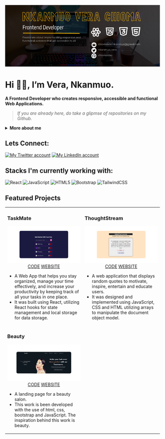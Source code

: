 <img src="https://github.com/chiomavera/chiomavera/blob/main/Clean%20Work%20Place%20LinkedIn%20Banner%20(1000%20%C3%97%20396%20px)%20(900%20%C3%97%20300%20px)%20(1000%20%C3%97%20396%20px).png" width="1000" alt="TaskMate Screenshoot"/>

# Hi 👋🏼, I’m Vera, Nkanmuo.
**A Frontend Developer who creates responsive, accessible and functional Web Applications.**

> *If you are already here, do take a glipmse of repositories on my Github.*

<details>
    <summary><b>More about me</b></summary>
    
I am passionate about creating interactive and engaging web experiences that are both responsive and accessible. Skilled in turning design concepts into workable solutions, I specialize in front-end development focusing on React. 

As a recent graduate with a Bachelor of Science in Computer Science, I possess a strong foundation in programming concepts and practical software development skills. During my Student Industrial Work Experience ( SIWES) training at Octofi Limited, I gained hands-on experience in web development, including developing a responsive website with structured data markup and optimized metadata, as well as using Git for code management to increase collaboration efficiency and reducing code conflicts.

In addition, I have created two web applications, TaskMate and ThoughtStream, using React.js, JavaScript, HTML, and CSS. Through these projects, I have honed my skills in front-end development, user interface design, and web optimization techniques, achieving high user satisfaction ratings and positive feedback.

Outside of my technical skills, I collaborated with other executives as Chief of Staff for NACOS (National Association of Computer Science Students) at Nnamdi Azikiwe University. Together, we organized NACOS Boot-camp 2021 and trained 20+ students in Back-end & Front-end Development, Block Chain, and Cloud Computing. Our efforts resulted in a 90% satisfaction rating from attendees in post-event surveys.

My goals include investigating and resolving issues, as well as designing solutions that align with best practices and industry standards. I aim to build applications that are not only scalable and efficient but ones that provide a seamless user experience.

Looking to use knowledge from my coursework and experience to bring value to an organization with a well-built team and a great sense of community.

My stacks include React.js, JavaScript, CSS3, Bootstrap, Tailwind, and HTML5.
</details>

## Lets Connect:
<a href="https://twitter.com/nkanmuo_vera" target="_blank"><img src="https://github.com/chiomavera/images/blob/main/icons8-twitter.svg" alt="My Tiwitter account"/></a>
<a href="https://www.linkedin.com/in/chioma-vera-nkanmuo/" target="_blank"><img src="https://github.com/chiomavera/images/blob/main/icons8-linkedin-circled.svg" alt="My LinkedIn account"/></a>
 
 ## Stacks I'm currently working with:
 ![React](https://img.shields.io/badge/react-%2320232a.svg?style=for-the-badge&logo=react&logoColor=%2361DAFB)
 ![JavaScript](https://img.shields.io/badge/javascript-%23323330.svg?style=for-the-badge&logo=javascript&logoColor=%23F7DF1E)
 ![HTML5](https://img.shields.io/badge/html5-%23E34F26.svg?style=for-the-badge&logo=html5&logoColor=white)
 ![Bootstrap](https://img.shields.io/badge/bootstrap-%23563D7C.svg?style=for-the-badge&logo=bootstrap&logoColor=white)
 ![TailwindCSS](https://img.shields.io/badge/tailwindcss-%2338B2AC.svg?style=for-the-badge&logo=tailwind-css&logoColor=white)
 
## Featured Projects
<table>
    <tr>
      <td width="50%">
       <h3>TaskMate</h3>
       <div align="center">
        <img src="https://github.com/chiomavera/chiomavera/blob/main/TaskMate.png" width="700" alt="TaskMate Screenshoot"/>    
           <a href="https://github.com/chiomavera/TaskMate" alt="TaskMate's repo">CODE</a>
            <a href="https://taskmatebyvera-gnome-895670.netlify.app/" alt="TaskMate's website">WEBSITE</a
        </div>
         <div align="left">
           <ul>
            <li>
              A Web App that helps you stay organized, manage your time effectively, and increase your productivity by keeping track of all your tasks in one place.
            </li>
            <li>
             It was built using React, utilizing React hooks for state management and local storage for data storage.
            </li>
        </ul>
         </div>
      </td>
      <td width="50%">
        <h3>ThoughtStream</h3>
        <div align="center">
          <img src="https://github.com/chiomavera/chiomavera/blob/main/ThoughtStream.png" width="700" alt="ThoughtStream Screenshoot"/>
           <a href="https://github.com/chiomavera/ThoughtStream" alt="ThoughtStream repo">CODE</a>
           <a href="https://github.com/chiomavera/ThoughtStream" alt="ThoughtStream website">WEBSITE</a>
         </div>
        <div align="left">
          <ul>
            <li>
              A web application that displays random quotes to motivate, inspire, entertain and educate users.
            </li>
            <li>
                It was designed and implemented using JavaScript, CSS and HTML utilizing arrays to manipulate the document object model.
            </li>
        </ul>
         </div>
      </td>
    </tr>
    <tr>
       <td width="50%">
        <h3>Beauty</h3>
        <div align="center">
          <img src="https://github.com/chiomavera/chiomavera/blob/main/beauty.png" width="1000" alt="beauty Screenshoot"/>
           <a href="https://github.com/chiomavera/beauty-landing-page" alt="Beauty repo">CODE</a>
           <a href="https://beautybyverankanmuo.netlify.app/" alt="Beauty website">WEBSITE</a>
         </div>
        <div align="left">
          <ul>
            <li>
              A landing page for a beauty salon.
            </li>
            <li>
                This work is been developed with the use of html, css, bootstrap and JavaScript. The inspiration behind this work is beauty.
            </li>
        </ul>
         </div>
      </td>
      </tr>
</table>



<!---
chiomavera/chiomavera is a ✨ special ✨ repository because its `README.md` (this file) appears on your GitHub profile.
You can click the Preview link to take a look at your changes.
--->
